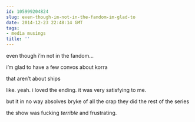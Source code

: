```yaml
---
id: 105999204824
slug: even-though-im-not-in-the-fandom-im-glad-to
date: 2014-12-23 22:48:14 GMT
tags:
- media musings
title: ''
---
```

<p>even though i&#8217;m not in the fandom&#8230;</p>

<p>i&#8217;m glad to have a few convos about korra</p>

<p>that aren&#8217;t about ships</p>

<p>like. yeah. i loved the ending. it was very satisfying to me.</p>

<p>but it in no way absolves bryke of all the crap they did the rest of the series</p>

<p>the show was fucking <em>terrible</em> and frustrating.</p>
